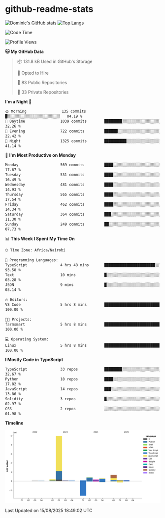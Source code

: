 # github-readme-stats
[![Dominic's GitHub stats](https://github-readme-stats.vercel.app/api?username=Domengo&show_icons=true)](https://github.com/anuraghazra/github-readme-stats)
[![Top Langs](https://github-readme-stats.vercel.app/api/top-langs/?username=Domengo&show_icons=true)](https://github.com/Domengo/github-readme-stats)

<!--START_SECTION:waka-->
![Code Time](http://img.shields.io/badge/Code%20Time-1%2C147%20hrs%209%20mins-blue)

![Profile Views](http://img.shields.io/badge/Profile%20Views-0-blue)

**🐱 My GitHub Data** 

> 📦 131.8 kB Used in GitHub's Storage 
 > 
> 💼 Opted to Hire
 > 
> 📜 83 Public Repositories 
 > 
> 🔑 33 Private Repositories 
 > 
**I'm a Night 🦉** 

```text
🌞 Morning                135 commits         █░░░░░░░░░░░░░░░░░░░░░░░░   04.19 % 
🌆 Daytime                1039 commits        ████████░░░░░░░░░░░░░░░░░   32.26 % 
🌃 Evening                722 commits         ██████░░░░░░░░░░░░░░░░░░░   22.42 % 
🌙 Night                  1325 commits        ██████████░░░░░░░░░░░░░░░   41.14 % 
```
📅 **I'm Most Productive on Monday** 

```text
Monday                   569 commits         ████░░░░░░░░░░░░░░░░░░░░░   17.67 % 
Tuesday                  531 commits         ████░░░░░░░░░░░░░░░░░░░░░   16.49 % 
Wednesday                481 commits         ████░░░░░░░░░░░░░░░░░░░░░   14.93 % 
Thursday                 565 commits         ████░░░░░░░░░░░░░░░░░░░░░   17.54 % 
Friday                   462 commits         ████░░░░░░░░░░░░░░░░░░░░░   14.34 % 
Saturday                 364 commits         ███░░░░░░░░░░░░░░░░░░░░░░   11.30 % 
Sunday                   249 commits         ██░░░░░░░░░░░░░░░░░░░░░░░   07.73 % 
```


📊 **This Week I Spent My Time On** 

```text
🕑︎ Time Zone: Africa/Nairobi

💬 Programming Languages: 
TypeScript               4 hrs 48 mins       ███████████████████████░░   93.58 % 
Text                     10 mins             █░░░░░░░░░░░░░░░░░░░░░░░░   03.28 % 
JSON                     9 mins              █░░░░░░░░░░░░░░░░░░░░░░░░   03.14 % 

🔥 Editors: 
VS Code                  5 hrs 8 mins        █████████████████████████   100.00 % 

🐱‍💻 Projects: 
farmsmart                5 hrs 8 mins        █████████████████████████   100.00 % 

💻 Operating System: 
Linux                    5 hrs 8 mins        █████████████████████████   100.00 % 
```

**I Mostly Code in TypeScript** 

```text
TypeScript               33 repos            ████████░░░░░░░░░░░░░░░░░   32.67 % 
Python                   18 repos            ████░░░░░░░░░░░░░░░░░░░░░   17.82 % 
JavaScript               14 repos            ███░░░░░░░░░░░░░░░░░░░░░░   13.86 % 
Solidity                 3 repos             █░░░░░░░░░░░░░░░░░░░░░░░░   02.97 % 
CSS                      2 repos             ░░░░░░░░░░░░░░░░░░░░░░░░░   01.98 % 
```



**Timeline**

![Lines of Code chart](https://raw.githubusercontent.com/Domengo/Domengo/main/assets/bar_graph.png)


 Last Updated on 15/08/2025 18:49:02 UTC
<!--END_SECTION:waka-->


